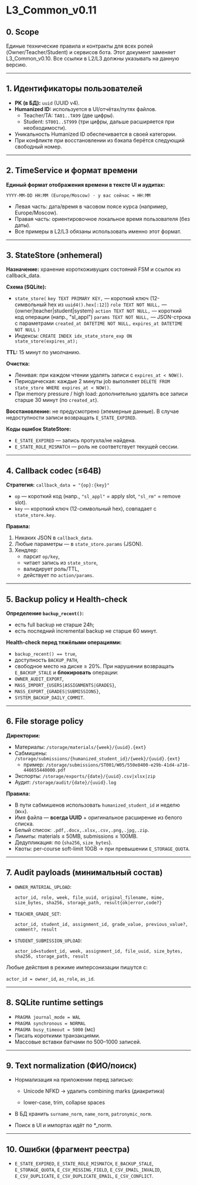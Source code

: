 # L3_Common_v0.11

## 0. Scope
Единые технические правила и контракты для всех ролей (Owner/Teacher/Student) и сервисов бота.
Этот документ заменяет L3_Common_v0.10. Все ссылки в L2/L3 должны указывать на данную версию.

---
## 1. Идентификаторы пользователей
- **PK (в БД):** `uuid` (UUID v4).
- **Humanized ID:** используется в UI/отчётах/путях файлов.
  - Teacher/TA: `TA01..TA99` (две цифры).
  - Student: `ST001..ST999` (три цифры, дальше расширяется при необходимости).
- Уникальность Humanized ID обеспечивается в своей категории.
- При конфликте при восстановлении из бэкапа берётся следующий свободный номер.

---
## 2. TimeService и формат времени
**Единый формат отображения времени в тексте UI и аудитах:**
```
YYYY-MM-DD HH:MM (Europe/Moscow) · у вас сейчас ≈ HH:MM
```
- Левая часть: дата/время в часовом поясе курса (например, Europe/Moscow).
- Правая часть: ориентировочное локальное время пользователя (без даты).
- Все примеры в L2/L3 обязаны использовать именно этот формат.

---
## 3. StateStore (эпhemeral)
**Назначение:** хранение короткоживущих состояний FSM и ссылок из callback_data.

**Схема (SQLite):**
- `state_store(`
  `key TEXT PRIMARY KEY,`          — короткий ключ (12-символьный hex из `uuid4().hex[:12]`)
  `role TEXT NOT NULL,`            — {owner|teacher|student|system}
  `action TEXT NOT NULL,`          — короткий код операции (напр., "sl_appl")
  `params TEXT NOT NULL,`          — JSON-строка с параметрами
  `created_at DATETIME NOT NULL,`
  `expires_at DATETIME NOT NULL`
  `)`
- Индексы: `CREATE INDEX idx_state_store_exp ON state_store(expires_at);`

**TTL:** 15 минут по умолчанию.

**Очистка:**
- Ленивая: при каждом чтении удалять записи с `expires_at < NOW()`.
- Периодическая: каждые 2 минуты job выполняет `DELETE FROM state_store WHERE expires_at < NOW()`.
- При memory pressure / high load: дополнительно удалять все записи старше 30 минут (по `created_at`).

**Восстановление:** не предусмотрено (эпемерные данные).
В случае недоступности записи возвращать `E_STATE_EXPIRED`.

**Коды ошибок StateStore:**
- `E_STATE_EXPIRED` — запись протухла/не найдена.
- `E_STATE_ROLE_MISMATCH` — роль не соответствует текущей сессии.

---
## 4. Callback codec (≤64B)
**Стратегия:** `callback_data = "{op}:{key}"`
- `op` — короткий код (напр., `"sl_appl"` = apply slot, `"sl_rm"` = remove slot).
- `key` — короткий ключ (12-символьный hex), совпадает с `state_store.key`.

**Правила:**
1) Никаких JSON в `callback_data`.
2) Любые параметры — в `state_store.params` (JSON).
3) Хендлер:
   - парсит `op/key`,
   - читает запись из `state_store`,
   - валидирует роль/TTL,
   - действует по `action/params`.

---
## 5. Backup policy и Health-check
**Определение `backup_recent()`:**
- есть full backup не старше 24h;
- есть последний incremental backup не старше 60 минут.

**Health-check перед тяжёлыми операциями:**
- `backup_recent() == true`,
- доступность `BACKUP_PATH`,
- свободное место на диске ≥ 20%.
При нарушении возвращать `E_BACKUP_STALE` и **блокировать** операции:
- `OWNER_AUDIT_EXPORT`,
- `MASS_IMPORT_{USERS|ASSIGNMENTS|GRADES}`,
- `MASS_EXPORT_{GRADES|SUBMISSIONS}`,
- `SYSTEM_BACKUP_DAILY_COMMIT`.

---
## 6. File storage policy
**Директории:**
- Материалы: `/storage/materials/{week}/{uuid}.{ext}`
- Сабмишены: `/storage/submissions/{humanized_student_id}/{week}/{uuid}.{ext}`
  - пример: `/storage/submissions/ST001/W05/550e8400-e29b-41d4-a716-446655440000.pdf`
- Экспорты: `/storage/exports/{date}/{uuid}.csv|xlsx|zip`
- Аудит: `/storage/audit/{date}/{uuid}.log`

**Правила:**
- В пути сабмишенов использовать `humanized_student_id` и неделю (`Wxx`).
- Имя файла — **всегда UUID** + оригинальное расширение из белого списка.
- Белый список: `.pdf,.docx,.xlsx,.csv,.png,.jpg,.zip`.
- Лимиты: materials ≤ 50MB, submissions ≤ 100MB.
- Дедупликация: по (`sha256`, `size_bytes`).
- Квоты: per-course soft-limit 10GB → при превышении `E_STORAGE_QUOTA`.

---
## 7. Audit payloads (минимальный состав)
- `OWNER_MATERIAL_UPLOAD`:

  `actor_id, role, week, file_uuid, original_filename, mime, size_bytes, sha256, storage_path, result{ok|error,code?}`
- `TEACHER_GRADE_SET`:

  `actor_id, student_id, assignment_id, grade_value, previous_value?, comment?, result`
- `STUDENT_SUBMISSION_UPLOAD`:

  `actor_id=student_id, week, assignment_id, file_uuid, size_bytes, sha256, storage_path, result`

Любые действия в режиме имперсонизации пишутся с:

`actor_id = owner_id`, `as_role`, `as_id`.

---
## 8. SQLite runtime settings
- `PRAGMA journal_mode = WAL`
- `PRAGMA synchronous = NORMAL`
- `PRAGMA busy_timeout = 5000` (мс)
- Писать короткими транзакциями.
- Массовые вставки батчами по 500–1000 записей.

---
## 9. Text normalization (ФИО/поиск)
- Нормализация на приложении перед записью:

  - Unicode NFKD → удалить combining marks (диакритика)

  - lower-case, trim, collapse spaces
- В БД хранить `surname_norm`, `name_norm`, `patronymic_norm`.
- Поиск в UI и импортах идёт по *_norm.

---
## 10. Ошибки (фрагмент реестра)
- `E_STATE_EXPIRED`, `E_STATE_ROLE_MISMATCH`, `E_BACKUP_STALE`, `E_STORAGE_QUOTA`,
  `E_CSV_MISSING_FIELD`, `E_CSV_EMAIL_INVALID`, `E_CSV_DUPLICATE`, `E_CSV_DUPLICATE_EMAIL`, `E_CSV_CONFLICT`.
